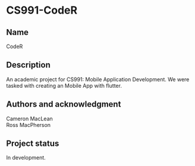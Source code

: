 # CS991-CodeR


## Name
CodeR

## Description
An academic project for CS991: Mobile Application Development. 
We were tasked with creating an Mobile App with flutter.

## Authors and acknowledgment
Cameron MacLean <br />
Ross MacPherson <br />

## Project status
In development.
